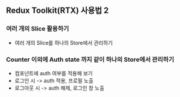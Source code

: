## Redux Toolkit(RTX) 사용법 2


### 여러 개의 Slice 활용하기
- 여러 개의 Slice를 하나의 Store에서 관리하기

### Counter 이외에 Auth state 까지 같이 하나의 Store에서 관리하기
- 컴포넌트에 auth 여부를 적용해 보기
- 로그인 시  -> auth 적용, 프로필 노출
- 로그아웃 시 -> auth 해제, 로그인 창 노출
